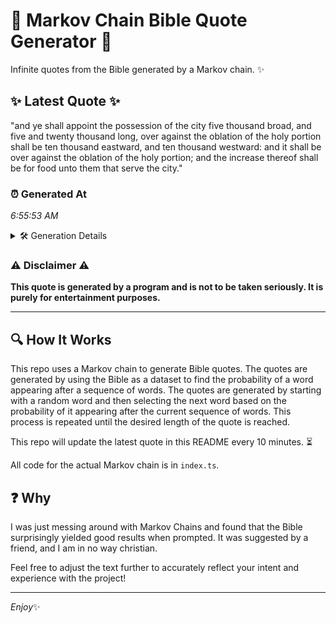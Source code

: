 # 📖 Markov Chain Bible Quote Generator 📖

Infinite quotes from the Bible generated by a Markov chain. ✨

## ✨ Latest Quote ✨
"and ye shall appoint the possession of the city five thousand broad, and five and twenty thousand long, over against the oblation of the holy portion shall be ten thousand eastward, and ten thousand westward: and it shall be over against the oblation of the holy portion; and the increase thereof shall be for food unto them that serve the city."

### ⏰ Generated At
*6:55:53 AM*

<details>
    <summary>🛠️ Generation Details</summary>
    <p>
        <strong>🌱 Seed:</strong> and<br>
        <strong>🔄 Iterations:</strong> 60<br>
        <strong>📜 Context History:</strong><br>[ and ]: ye<br>[ and, ye ]: shall<br>[ and, ye, shall ]: appoint<br>[ and, ye, shall, appoint ]: the<br>[ and, ye, shall, appoint, the ]: possession<br>[ and, ye, shall, appoint, the, possession ]: of<br>[ ye, shall, appoint, the, possession, of ]: the<br>[ shall, appoint, the, possession, of, the ]: city<br>[ appoint, the, possession, of, the, city ]: five<br>[ the, possession, of, the, city, five ]: thousand<br>[ possession, of, the, city, five, thousand ]: broad,<br>[ of, the, city, five, thousand, broad, ]: and<br>[ the, city, five, thousand, broad,, and ]: five<br>[ city, five, thousand, broad,, and, five ]: and<br>[ five, thousand, broad,, and, five, and ]: twenty<br>[ thousand, broad,, and, five, and, twenty ]: thousand<br>[ broad,, and, five, and, twenty, thousand ]: long,<br>[ and, five, and, twenty, thousand, long, ]: over<br>[ five, and, twenty, thousand, long,, over ]: against<br>[ and, twenty, thousand, long,, over, against ]: the<br>[ twenty, thousand, long,, over, against, the ]: oblation<br>[ thousand, long,, over, against, the, oblation ]: of<br>[ long,, over, against, the, oblation, of ]: the<br>[ over, against, the, oblation, of, the ]: holy<br>[ against, the, oblation, of, the, holy ]: portion<br>[ the, oblation, of, the, holy, portion ]: shall<br>[ oblation, of, the, holy, portion, shall ]: be<br>[ of, the, holy, portion, shall, be ]: ten<br>[ the, holy, portion, shall, be, ten ]: thousand<br>[ holy, portion, shall, be, ten, thousand ]: eastward,<br>[ portion, shall, be, ten, thousand, eastward, ]: and<br>[ shall, be, ten, thousand, eastward,, and ]: ten<br>[ be, ten, thousand, eastward,, and, ten ]: thousand<br>[ ten, thousand, eastward,, and, ten, thousand ]: westward:<br>[ thousand, eastward,, and, ten, thousand, westward: ]: and<br>[ eastward,, and, ten, thousand, westward:, and ]: it<br>[ and, ten, thousand, westward:, and, it ]: shall<br>[ ten, thousand, westward:, and, it, shall ]: be<br>[ thousand, westward:, and, it, shall, be ]: over<br>[ westward:, and, it, shall, be, over ]: against<br>[ and, it, shall, be, over, against ]: the<br>[ it, shall, be, over, against, the ]: oblation<br>[ shall, be, over, against, the, oblation ]: of<br>[ be, over, against, the, oblation, of ]: the<br>[ over, against, the, oblation, of, the ]: holy<br>[ against, the, oblation, of, the, holy ]: portion;<br>[ the, oblation, of, the, holy, portion; ]: and<br>[ oblation, of, the, holy, portion;, and ]: the<br>[ of, the, holy, portion;, and, the ]: increase<br>[ the, holy, portion;, and, the, increase ]: thereof<br>[ holy, portion;, and, the, increase, thereof ]: shall<br>[ portion;, and, the, increase, thereof, shall ]: be<br>[ and, the, increase, thereof, shall, be ]: for<br>[ the, increase, thereof, shall, be, for ]: food<br>[ increase, thereof, shall, be, for, food ]: unto<br>[ thereof, shall, be, for, food, unto ]: them<br>[ shall, be, for, food, unto, them ]: that<br>[ be, for, food, unto, them, that ]: serve<br>[ for, food, unto, them, that, serve ]: the<br>[ food, unto, them, that, serve, the ]: city.<br>
    </p>
</details>

### ⚠️ Disclaimer ⚠️
**This quote is generated by a program and is not to be taken seriously. It is purely for entertainment purposes.**

---

## 🔍 How It Works

This repo uses a Markov chain to generate Bible quotes. The quotes are generated by using the Bible as a dataset to find the probability of a word appearing after a sequence of words. The quotes are generated by starting with a random word and then selecting the next word based on the probability of it appearing after the current sequence of words. This process is repeated until the desired length of the quote is reached.

This repo will update the latest quote in this README every 10 minutes. ⏳

All code for the actual Markov chain is in `index.ts`.

## ❓ Why

I was just messing around with Markov Chains and found that the Bible surprisingly yielded good results when prompted. 
It was suggested by a friend, and I am in no way christian.

Feel free to adjust the text further to accurately reflect your intent and experience with the project!

---

*Enjoy*✨
